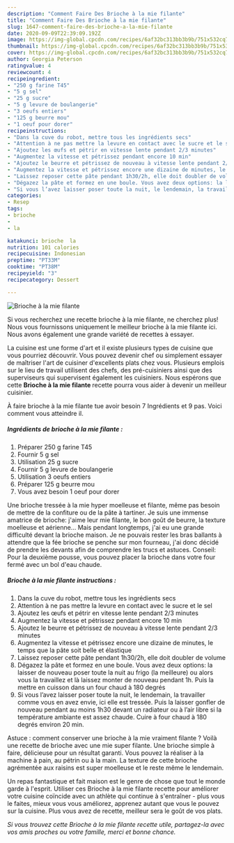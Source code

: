```yaml
---
description: "Comment Faire Des Brioche à la mie filante"
title: "Comment Faire Des Brioche à la mie filante"
slug: 1647-comment-faire-des-brioche-a-la-mie-filante
date: 2020-09-09T22:39:09.192Z
image: https://img-global.cpcdn.com/recipes/6af32bc313bb3b9b/751x532cq70/brioche-a-la-mie-filante-photo-principale-de-la-recette.jpg
thumbnail: https://img-global.cpcdn.com/recipes/6af32bc313bb3b9b/751x532cq70/brioche-a-la-mie-filante-photo-principale-de-la-recette.jpg
cover: https://img-global.cpcdn.com/recipes/6af32bc313bb3b9b/751x532cq70/brioche-a-la-mie-filante-photo-principale-de-la-recette.jpg
author: Georgia Peterson
ratingvalue: 4
reviewcount: 4
recipeingredient:
- "250 g farine T45"
- "5 g sel"
- "25 g sucre"
- "5 g levure de boulangerie"
- "3 oeufs entiers"
- "125 g beurre mou"
- "1 oeuf pour dorer"
recipeinstructions:
- "Dans la cuve du robot, mettre tous les ingrédients secs"
- "Attention à ne pas mettre la levure en contact avec le sucre et le sel"
- "Ajoutez les œufs et pétrir en vitesse lente pendant 2/3 minutes"
- "Augmentez la vitesse et pétrissez pendant encore 10 min"
- "Ajoutez le beurre et pétrissez de nouveau à vitesse lente pendant 2/3 minutes"
- "Augmentez la vitesse et pétrissez encore une dizaine de minutes, le temps que la pâte soit belle et élastique"
- "Laissez reposer cette pâte pendant 1h30/2h, elle doit doubler de volume"
- "Dégazez la pâte et formez en une boule. Vous avez deux options: la laisser de nouveau poser toute la nuit au frigo (la meilleure) ou alors vous la travaillez et là laissez monter de nouveau pendant 1h. Puis la mettre en cuisson dans un four chaud à 180 degrés"
- "Si vous l’avez laisser poser toute la nuit, le lendemain, la travailler comme vous en avez envie, ici elle est tressée. Puis la laisser gonfler de nouveau pendant au moins 1h30 devant un radiateur ou à l’air libre si la température ambiante est assez chaude. Cuire à four chaud à 180 degrés environ 20 min."
categories:
- Resep
tags:
- brioche
- 
- la

katakunci: brioche  la 
nutrition: 101 calories
recipecuisine: Indonesian
preptime: "PT33M"
cooktime: "PT38M"
recipeyield: "3"
recipecategory: Dessert

---
```



![Brioche à la mie filante](https://img-global.cpcdn.com/recipes/6af32bc313bb3b9b/751x532cq70/brioche-a-la-mie-filante-photo-principale-de-la-recette.jpg)

Si vous recherchez une recette brioche à la mie filante, ne cherchez plus! Nous vous fournissons uniquement le meilleur brioche à la mie filante ici. Nous avons également une grande variété de recettes à essayer.

La cuisine est une forme d'art et il existe plusieurs types de cuisine que vous pourriez découvrir. Vous pouvez devenir chef ou simplement essayer de maîtriser l'art de cuisiner d'excellents plats chez vous. Plusieurs emplois sur le lieu de travail utilisent des chefs, des pré-cuisiniers ainsi que des superviseurs qui supervisent également les cuisiniers. Nous espérons que cette <strong> Brioche à la mie filante </strong> recette pourra vous aider à devenir un meilleur cuisinier.

<!--inarticleads1-->

À faire brioche à la mie filante tue avoir besoin 7 Ingrédients et 9 pas. Voici comment vous atteindre il.

##### Ingrédients de brioche à la mie filante :

1. Préparer 250 g farine T45
1. Fournir 5 g sel
1. Utilisation 25 g sucre
1. Fournir 5 g levure de boulangerie
1. Utilisation 3 oeufs entiers
1. Préparer 125 g beurre mou
1. Vous avez besoin 1 oeuf pour dorer


Une brioche tressée à la mie hyper moelleuse et filante, même pas besoin de mettre de la confiture ou de la pâte à tartiner. Je suis une immense amatrice de brioche: j&#39;aime leur mie filante, le bon goût de beurre, la texture moelleuse et aérienne… Mais pendant longtemps, j&#39;ai eu une grande difficulté devant la brioche maison. Je ne pouvais rester les bras ballants à attendre que la fée brioche se penche sur mon fourneau, j&#39;ai donc décidé de prendre les devants afin de comprendre les trucs et astuces. Conseil: Pour la deuxième pousse, vous pouvez placer la brioche dans votre four fermé avec un bol d&#39;eau chaude. 

<!--inarticleads2-->

##### Brioche à la mie filante instructions :

1. Dans la cuve du robot, mettre tous les ingrédients secs
1. Attention à ne pas mettre la levure en contact avec le sucre et le sel
1. Ajoutez les œufs et pétrir en vitesse lente pendant 2/3 minutes
1. Augmentez la vitesse et pétrissez pendant encore 10 min
1. Ajoutez le beurre et pétrissez de nouveau à vitesse lente pendant 2/3 minutes
1. Augmentez la vitesse et pétrissez encore une dizaine de minutes, le temps que la pâte soit belle et élastique
1. Laissez reposer cette pâte pendant 1h30/2h, elle doit doubler de volume
1. Dégazez la pâte et formez en une boule. Vous avez deux options: la laisser de nouveau poser toute la nuit au frigo (la meilleure) ou alors vous la travaillez et là laissez monter de nouveau pendant 1h. Puis la mettre en cuisson dans un four chaud à 180 degrés
1. Si vous l’avez laisser poser toute la nuit, le lendemain, la travailler comme vous en avez envie, ici elle est tressée. Puis la laisser gonfler de nouveau pendant au moins 1h30 devant un radiateur ou à l’air libre si la température ambiante est assez chaude. Cuire à four chaud à 180 degrés environ 20 min.


Astuce : comment conserver une brioche à la mie vraiment filante ? Voilà une recette de brioche avec une mie super filante. Une brioche simple à faire, délicieuse pour un résultat garanti. Vous pouvez la réaliser à la machine à pain, au pétrin ou à la main. La texture de cette brioche agrémentée aux raisins est super moelleuse et le reste même le lendemain. 

<!--inarticleads1-->

<p>
Un repas fantastique et fait maison est le genre de chose que tout le monde garde à l'esprit. Utiliser ces Brioche à la mie filante recette pour améliorer votre cuisine coïncide avec un athlète qui continue à s'entraîner - plus vous le faites, mieux vous vous améliorez, apprenez autant que vous le pouvez sur la cuisine. Plus vous avez de recette, meilleur sera le goût de vos plats.
</p>

<p>
<i>Si vous trouvez cette Brioche à la mie filante recette utile, partagez-la avec vos amis proches ou votre famille, merci et bonne chance.</i>
</p>
